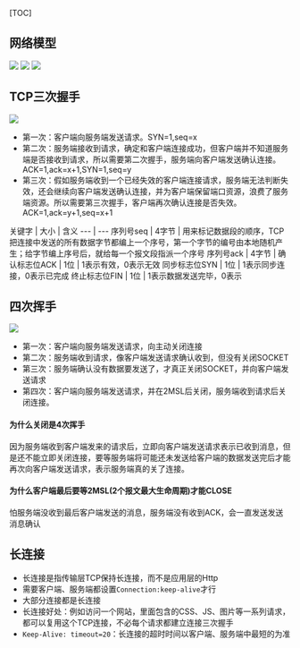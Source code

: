 [TOC]

## 网络模型
![](https://gitee.com/hysbtr/pic/raw/master/network_1.png)
![](https://gitee.com/hysbtr/pic/raw/master/network_2.png)
![](https://gitee.com/hysbtr/pic/raw/master/network_3.png)

## TCP三次握手
![](https://gitee.com/hysbtr/pic/raw/master/three_times_handshake.png)

* 第一次：客户端向服务端发送请求。SYN=1,seq=x
* 第二次：服务端接收到请求，确定和客户端连接成功，但客户端并不知道服务端是否接收到请求，所以需要第二次握手，服务端向客户端发送确认连接。ACK=1,ack=x+1,SYN=1,seq=y
* 第三次：假如服务端收到一个已经失效的客户端连接请求，服务端无法判断失效，还会继续向客户端发送确认连接，并为客户端保留端口资源，浪费了服务端资源。所以需要第三次握手，客户端再次确认连接是否失效。ACK=1,ack=y+1,seq=x+1

关键字 | 大小 | 含义
--- | ---
序列号seq | 4字节 | 用来标记数据段的顺序，TCP把连接中发送的所有数据字节都编上一个序号，第一个字节的编号由本地随机产生；给字节编上序号后，就给每一个报文段指派一个序号
序列号ack | 4字节 | 
确认标志位ACK | 1位 | 1表示有效，0表示无效
同步标志位SYN | 1位 | 1表示同步连接，0表示已完成
终止标志位FIN | 1位 | 1表示数据发送完毕，0表示

## 四次挥手
![](https://gitee.com/hysbtr/pic/raw/master/four_times_wave.png)

* 第一次：客户端向服务端发送请求，向主动关闭连接
* 第二次：服务端收到请求，像客户端发送请求确认收到，但没有关闭SOCKET
* 第三次：服务端确认没有数据要发送了，才真正关闭SOCKET，并向客户端发送请求
* 第四次：客户端向服务端发送请求，并在2MSL后关闭，服务端收到请求后关闭连接。

#### 为什么关闭是4次挥手
因为服务端收到客户端发来的请求后，立即向客户端发送请求表示已收到消息，但是还不能立即关闭连接，要等服务端将可能还未发送给客户端的数据发送完后才能再次向客户端发送请求，表示服务端真的关了连接。

#### 为什么客户端最后要等2MSL(2个报文最大生命周期)才能CLOSE
怕服务端没收到最后客户端发送的消息，服务端没有收到ACK，会一直发送发送消息确认

## 长连接
* 长连接是指传输层TCP保持长连接，而不是应用层的Http
* 需要客户端、服务端都设置`Connection:keep-alive`才行
* 大部分连接都是长连接
* 长连接好处：例如访问一个网站，里面包含的CSS、JS、图片等一系列请求，都可以复用这个TCP连接，不必每个请求都建立连接三次握手
* `Keep-Alive: timeout=20`：长连接的超时时间以客户端、服务端中最短的为准